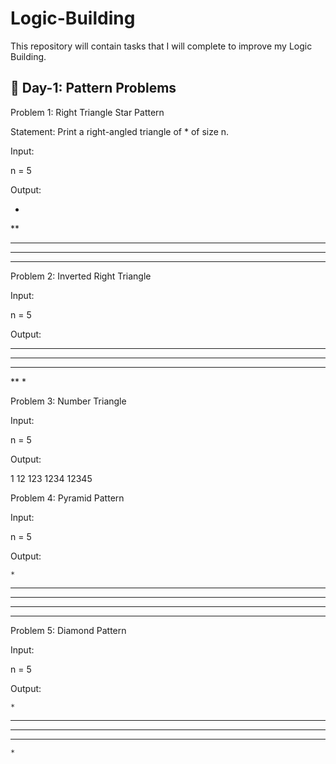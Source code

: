# Logic-Building
This repository will contain tasks that I will complete to improve my Logic Building.

## 🧩 Day-1: Pattern Problems
 
Problem 1: Right Triangle Star Pattern

Statement: Print a right-angled triangle of * of size n.

Input:

n = 5


Output:

*
**
***
****
*****

Problem 2: Inverted Right Triangle

Input:

n = 5


Output:

*****
****
***
**
*

Problem 3: Number Triangle

Input:

n = 5


Output:

1
12
123
1234
12345

Problem 4: Pyramid Pattern

Input:

n = 5


Output:

    *
   ***
  *****
 *******
*********

Problem 5: Diamond Pattern

Input:

n = 5


Output:

    *
   ***
  *****
   ***
    *
